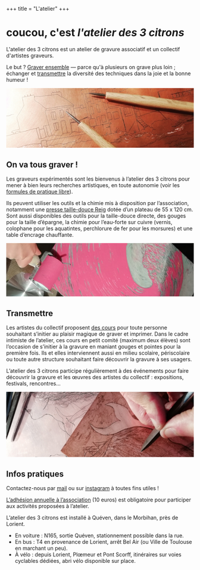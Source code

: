 +++
title = "L'atelier"
+++
# coucou, c'est *l'atelier des 3 citrons*

L'atelier des 3 citrons est un atelier de gravure associatif
et un collectif d'artistes graveurs. 

Le but ? [Graver ensemble](#on-va-tous-graver) — parce qu'à plusieurs on grave plus loin ;
échanger et [transmettre](#transmettre) la diversité des techniques dans la joie et la
bonne humeur !

![](./latelier/cuivre_eauforte_pointes.jpg)

## On va tous graver !

Les graveurs expérimentés sont les bienvenus à l’atelier des 3 citrons
pour mener à bien leurs recherches artistiques, en toute autonomie
(voir les [formules de pratique
libre](https://www.helloasso.com/associations/l-atelier-des-3-citrons/boutiques/pratique-libre-gravure)).

Ils peuvent utiliser les outils et la chimie mis à disposition par
l’association, notamment une [presse taille-douce
Reig](https://reig-beaux-arts.fr/fr/catalogue-de-presses-a-gravure-et-outils-professionnels-pour-graver/54-torculo.html)
dotée d’un plateau de 55 x 120 cm. Sont aussi disponibles des outils
pour la taille-douce directe, des gouges pour la taille d’épargne, la
chimie pour l’eau-forte sur cuivre (vernis, colophane pour les
aquatintes, perchlorure de fer pour les morsures) et une table
d’encrage chauffante.

![](./latelier/encrage_lino3.jpg)

## Transmettre

 Les artistes du collectif proposent [des
 cours](https://www.helloasso.com/associations/l-atelier-des-3-citrons/boutiques/ateliers-et-cours-de-gravure)
 pour toute personne souhaitant s’initier au plaisir magique de graver
 et imprimer. Dans le cadre intimiste de l’atelier, ces cours en petit
 comité (maximum deux élèves) sont l’occasion de s’initier à la
 gravure en maniant gouges et pointes pour la première fois. Ils et
 elles interviennent aussi en milieu scolaire, périscolaire ou toute
 autre structure souhaitant faire découvrir la gravure à ses usagers.

L’atelier des 3 citrons participe régulièrement à des événements pour
faire découvrir la gravure et les œuvres des artistes du collectif :
expositions, festivals, rencontres...

![](./latelier/grattage.jpg)

## Infos pratiques

Contactez-nous par [mail](mailto:atelier@3citrons.art) ou sur
[instagram](https://www.instagram.com/atelier_3_citrons/) à toutes
fins utiles !

[L’adhésion annuelle à
l’association](https://www.helloasso.com/associations/l-atelier-des-3-citrons/adhesions/adhesion)
(10 euros) est obligatoire pour participer aux activités proposées à
l’atelier.

L’atelier des 3 citrons est installé à Quéven, dans le Morbihan, près de Lorient.

- En voiture : N165, sortie Quéven, stationnement possible dans la rue. 
- En bus : T4 en provenance de Lorient, arrêt Bel Air (ou Ville de Toulouse en marchant un peu).
- À vélo : depuis Lorient, Plœmeur et Pont Scorff, itinéraires sur voies cyclables dédiées, abri vélo disponible sur place.


